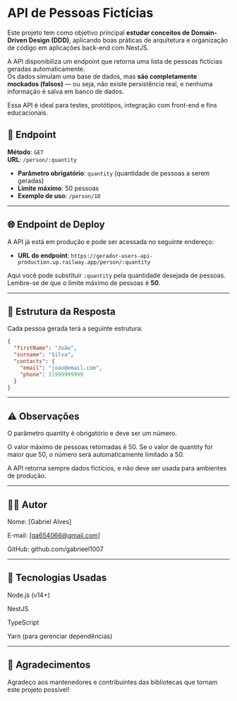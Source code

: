 # API de Pessoas Fictícias

Este projeto tem como objetivo principal **estudar conceitos de Domain-Driven Design (DDD)**, aplicando boas práticas de arquitetura e organização de código em aplicações back-end com NestJS.

A API disponibiliza um endpoint que retorna uma lista de pessoas fictícias geradas automaticamente.  
Os dados simulam uma base de dados, mas **são completamente mockados (falsos)** — ou seja, não existe persistência real, e nenhuma informação é salva em banco de dados.

Essa API é ideal para testes, protótipos, integração com front-end e fins educacionais.

## 📍 **Endpoint**

**Método**: `GET`  
**URL**: `/person/:quantity`

- **Parâmetro obrigatório**: `quantity` (quantidade de pessoas a serem geradas)
- **Limite máximo**: 50 pessoas
- **Exemplo de uso**: `/person/10`

---

## 🌐 **Endpoint de Deploy**

A API já está em produção e pode ser acessada no seguinte endereço:

- **URL do endpoint**: `https://gerador-users-api-production.up.railway.app/person/:quantity`

Aqui você pode substituir `:quantity` pela quantidade desejada de pessoas. Lembre-se de que o limite máximo de pessoas é **50**.

---

## 📝 **Estrutura da Resposta**

Cada pessoa gerada terá a seguinte estrutura:

```json
{
  "firstName": "João",
  "surname": "Silva",
  "contacts": {
    "email": "joao@email.com",
    "phone": 11999999999
  }
}
```

---

## ⚠️ **Observações**

O parâmetro quantity é obrigatório e deve ser um número.

O valor máximo de pessoas retornadas é 50. Se o valor de quantity for maior que 50, o número será automaticamente limitado a 50.

A API retorna sempre dados fictícios, e não deve ser usada para ambientes de produção.

---

## 👨‍💻 **Autor**

Nome: [Gabriel Alves]

E-mail: [ga654066@gmail.com]

GitHub: github.com/gabrieel1007

---

## 🔧 **Tecnologias Usadas**

Node.js (v14+)

NestJS

TypeScript

Yarn (para gerenciar dependências)

---

## 📜 **Agradecimentos**

Agradeço aos mantenedores e contribuintes das bibliotecas que tornam este projeto possível!
